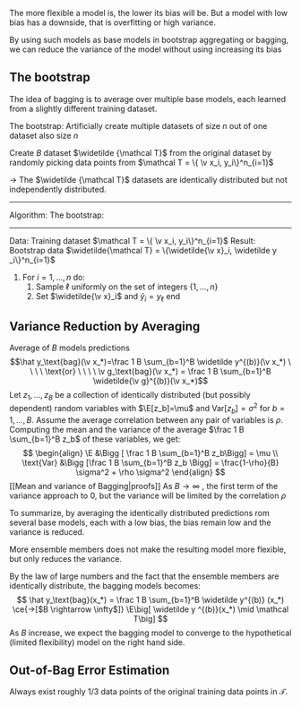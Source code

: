 The more flexible a model is, the lower its bias will be.
But a model with low bias has a downside, that is overfitting or high variance.

By using such models as base models in bootstrap aggregating or bagging, we can reduce the variance of the model without using increasing its bias

## The bootstrap
The idea of bagging is to average over multiple base models, each learned from a slightly different training dataset.

The bootstrap: Artificially create multiple datasets of size $n$ out of one dataset also size $n$

Create $B$ dataset $\widetilde {\mathcal T}$ from the original dataset by randomly picking data points from $\mathcal T = \{ \v x_i, y_i\}^n_{i=1}$ 

-> The $\widetilde {\mathcal T}$ datasets are identically distributed but not independently distributed.

---
Algorithm: The bootstrap:

---
Data: Training dataset $\mathcal T = \{ \v x_i, y_i\}^n_{i=1}$
Result: Bootstrap data $\widetilde{\mathcal T} = \{\widetilde{\v x}_i, \widetilde y _i\}^n_{i=1}$   
1. For $i=1,\dots,n$ do:
	1. Sample $\ell$ uniformly on the set of integers $\{1, \dots, n\}$
	2. Set $\widetilde{\v x}_i$ and $\widetilde y_i = y_\ell$ 
	end
	

## Variance Reduction by Averaging
Average of $B$ models predictions
$$\hat y_\text{bag}(\v x_*)=\frac 1 B \sum_{b=1}^B \widetilde y^{(b)}(\v x_*) \ \ \ \ \text{or} \ \ \ \ \v g_\text{bag}(\v x_*) = \frac 1 B \sum_{b=1}^B \widetilde{\v g}^{(b)}(\v x_*)$$ Let $z_1, \dots, z_B$ be a collection of identically distributed (but possibly dependent) random variables with $\E[z_b]=\mu$ and $\text{Var}[z_b]=\sigma^2$ for $b=1,\dots,B$. Assume the average correlation between any pair of variables is $\rho$. Computing the mean and the variance of the average $\frac 1 B \sum_{b=1}^B z_b$ of these variables, we get:
$$
\begin{align}
\E &\Bigg [ \frac 1 B \sum_{b=1}^B z_b\Bigg] = \mu \\
\text{Var} &\Bigg [\frac 1 B \sum_{b=1}^B z_b \Bigg] = \frac{1-\rho}{B} \sigma^2 + \rho \sigma^2 
\end{align}
$$
[[Mean and variance of Bagging|proofs]] 
As $B \rightarrow \infty$ , the first term of the variance approach to $0$, but the variance will be limited by the correlation $\rho$ 

To summarize, by averaging the identically distributed predictions rom several base models, each with a low bias, the bias remain low and the variance is reduced.

More ensemble members does not make the resulting model more flexible, but only reduces the variance.

By the law of large numbers and the fact that the ensemble members are identically distribute, the bagging models becomes:
$$
\hat y_\text{bag}(x_*) = \frac 1 B \sum_{b=1}^B \widetilde y^{(b)} (x_*) \ce{->[$B \rightarrow \infty$]} \E\big[ \widetilde y ^{(b)}(x_*) \mid \mathcal T\big]
$$
As $B$ increase, we expect the bagging model to converge to the hypothetical (limited flexibility) model on the right hand side.

## Out-of-Bag Error Estimation
Always exist roughly 1/3 data points of the original training data points in $\mathcal T$. 

